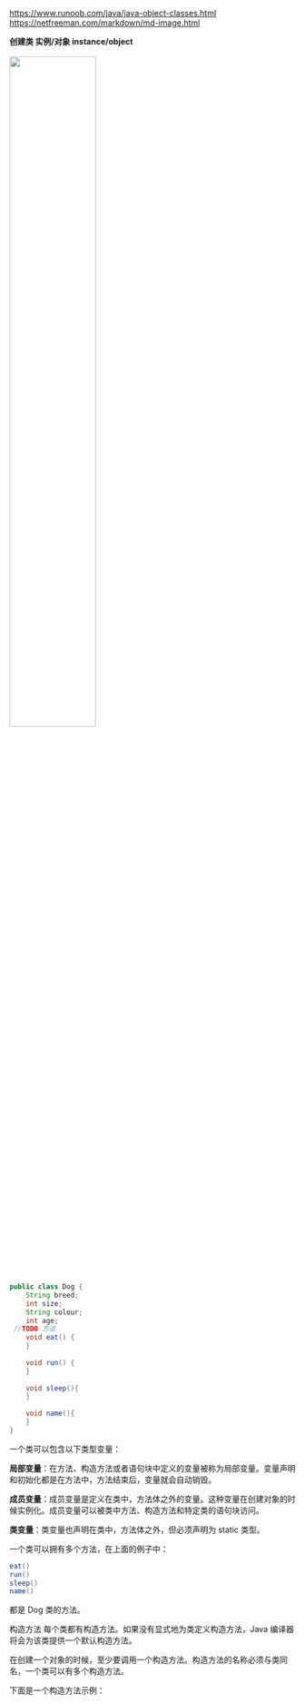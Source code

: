 <!--  ![Java 中的类](https://www.runoob.com/wp-content/uploads/2013/12/20210105-java-object-1.png)
<img src="https://www.runoob.com/wp-content/uploads/2013/12/20210105-java-object-1.png" width="60%">
-->
https://www.runoob.com/java/java-object-classes.html<br/>
https://netfreeman.com/markdown/md-image.html

**创建类  实例/对象 instance/object**
<br/>
<br/>
<img src="https://www.runoob.com/wp-content/uploads/2013/12/20210105-java-object-1.png" width = 55% height = 55% />

```java
public class Dog {
    String breed;
    int size;
    String colour;
    int age;
 //TODO 方法
    void eat() {
    }
 
    void run() {
    }
 
    void sleep(){
    }
 
    void name(){
    }
}
```

一个类可以包含以下类型变量：

**局部变量**：在方法、构造方法或者语句块中定义的变量被称为局部变量。变量声明和初始化都是在方法中，方法结束后，变量就会自动销毁。

**成员变量**：成员变量是定义在类中，方法体之外的变量。这种变量在创建对象的时候实例化。成员变量可以被类中方法、构造方法和特定类的语句块访问。

**类变量**：类变量也声明在类中，方法体之外，但必须声明为 static 类型。

一个类可以拥有多个方法，在上面的例子中：
```java
eat()
run()
sleep() 
name() 
```
都是 Dog 类的方法。

构造方法
每个类都有构造方法。如果没有显式地为类定义构造方法，Java 编译器将会为该类提供一个默认构造方法。

在创建一个对象的时候，至少要调用一个构造方法。构造方法的名称必须与类同名，一个类可以有多个构造方法。

下面是一个构造方法示例：
